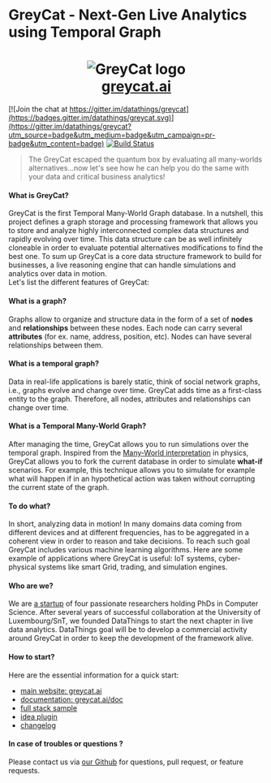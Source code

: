 # GreyCat - Next-Gen Live Analytics using Temporal Graph
  
<h1 align="center">
  <img src="https://github.com/datathings/greycat/raw/master/logo.png" alt="GreyCat logo">
  <br />
  <a href="http://greycat.ai">greycat.ai</a>
</h1>

[![Join the chat at https://gitter.im/datathings/greycat](https://badges.gitter.im/datathings/greycat.svg)](https://gitter.im/datathings/greycat?utm_source=badge&utm_medium=badge&utm_campaign=pr-badge&utm_content=badge)
[![Build Status](https://travis-ci.org/datathings/greycat.svg?branch=master)](https://travis-ci.org/datathings/greycat) 
 
> The GreyCat escaped the quantum box by evaluating all many-worlds alternatives...now let's see how he can help you do the same with your data and critical business analytics!

#### What is GreyCat?

GreyCat is the first Temporal Many-World Graph database.
In a nutshell, this project defines a graph storage and processing framework that allows you to store and analyze highly interconnected complex data structures and rapidly evolving over time.
This data structure can be as well infinitely cloneable in order to evaluate potential alternatives modifications to find the best one.
To sum up GreyCat is a core data structure framework to build for businesses, a live reasoning engine that can handle simulations and analytics over data in motion.  
Let's list the different features of GreyCat:

#### What is a graph?
Graphs allow to organize and structure data in the form of a set of **nodes** and **relationships** between these nodes. Each node can carry several **attributes** (for ex. name, address, position, etc).
Nodes can have several relationships between them.

#### What is a temporal graph?
Data in real-life applications is barely static, think of social network graphs, i.e., graphs evolve and change over time. GreyCat adds time as a first-class entity to the graph. Therefore, all nodes, attributes and relationships can change over time.

#### What is a Temporal Many-World Graph?
After managing the time, GreyCat allows you to run simulations over the temporal graph. Inspired from the [Many-World interpretation](https://en.wikipedia.org/wiki/Many-worlds_interpretation) in physics,
GreyCat allows you to fork the current database in order to simulate **what-if** scenarios. For example, this technique allows you to simulate for example what will happen if in an hypothetical action was taken without corrupting the current state of the graph.

#### To do what?
In short, analyzing data in motion! In many domains data coming from different devices and at different frequencies, has to be aggregated in a coherent view in order to reason and take decisions. To reach such goal GreyCat includes various machine learning algorithms. Here are some example of applications where GreyCat is useful: IoT systems, cyber-physical systems like smart Grid, trading, and simulation engines.

#### Who are we?
We are [a startup](http://www.datathings.com) of four passionate researchers holding PhDs in Computer Science. After several years of successful collaboration at the University of Luxembourg/SnT, we founded DataThings to start the next chapter in live data analytics. DataThings goal will be to develop a commercial activity around GreyCat in order to keep the development of the framework alive.

#### How to start?

Here are the essential information for a quick start:

- [main website: greycat.ai](http://greycat.ai)
- [documentation: greycat.ai/doc](http://greycat.ai/doc/)
- [full stack sample](https://github.com/datathings/greycat-stack)
- [idea plugin](https://plugins.jetbrains.com/plugin/9771-greycat-idea)
- [changelog](CHANGELOG.md)

#### In case of troubles or questions ?

Please contact us via [our Github](https://github.com/datathings/greycat) for questions, pull request, or feature requests.
